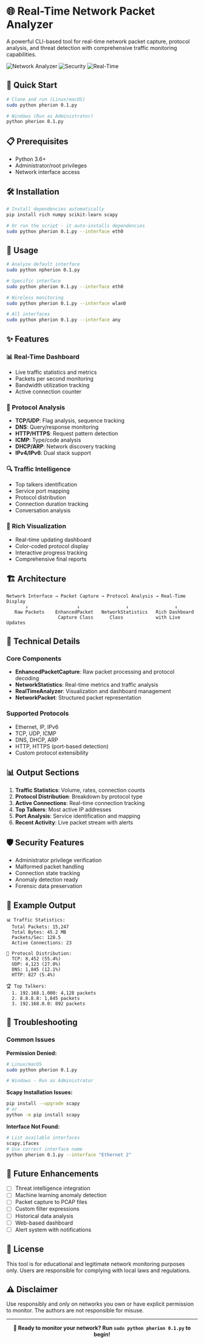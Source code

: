 # 🌐 Real-Time Network Packet Analyzer

A powerful CLI-based tool for real-time network packet capture, protocol analysis, and threat detection with comprehensive traffic monitoring capabilities.

![Network Analyzer](https://img.shields.io/badge/Python-3.6+-blue.svg)
![Security](https://img.shields.io/badge/Security-Network%20Analysis-green.svg)
![Real-Time](https://img.shields.io/badge/Monitoring-Real--Time-orange.svg)

## 🚀 Quick Start

```bash
# Clone and run (Linux/macOS)
sudo python pherion 0.1.py

# Windows (Run as Administrator)
python pherion 0.1.py
```

## 📋 Prerequisites

- Python 3.6+
- Administrator/root privileges
- Network interface access

## 🛠️ Installation

```bash
# Install dependencies automatically
pip install rich numpy scikit-learn scapy

# Or run the script - it auto-installs dependencies
sudo python pherion 0.1.py --interface eth0
```

## 🎯 Usage

```bash
# Analyze default interface
sudo python npherion 0.1.py

# Specific interface
sudo python pherion 0.1.py --interface eth0

# Wireless monitoring
sudo python pherion 0.1.py --interface wlan0

# All interfaces
sudo python pherion 0.1.py --interface any
```

## ✨ Features

### 📊 Real-Time Dashboard
- Live traffic statistics and metrics
- Packets per second monitoring
- Bandwidth utilization tracking
- Active connection counter

### 📡 Protocol Analysis
- **TCP/UDP**: Flag analysis, sequence tracking
- **DNS**: Query/response monitoring
- **HTTP/HTTPS**: Request pattern detection
- **ICMP**: Type/code analysis
- **DHCP/ARP**: Network discovery tracking
- **IPv4/IPv6**: Dual stack support

### 🔍 Traffic Intelligence
- Top talkers identification
- Service port mapping
- Protocol distribution
- Connection duration tracking
- Conversation analysis

### 🎨 Rich Visualization
- Real-time updating dashboard
- Color-coded protocol display
- Interactive progress tracking
- Comprehensive final reports

## 🏗️ Architecture

```
Network Interface → Packet Capture → Protocol Analysis → Real-Time Display
       ↓                  ↓                 ↓                 ↓
   Raw Packets    EnhancedPacket   NetworkStatistics   Rich Dashboard
                   Capture Class      Class            with Live Updates
```

## 🔧 Technical Details

### Core Components
- **EnhancedPacketCapture**: Raw packet processing and protocol decoding
- **NetworkStatistics**: Real-time metrics and traffic analysis
- **RealTimeAnalyzer**: Visualization and dashboard management
- **NetworkPacket**: Structured packet representation

### Supported Protocols
- Ethernet, IP, IPv6
- TCP, UDP, ICMP
- DNS, DHCP, ARP
- HTTP, HTTPS (port-based detection)
- Custom protocol extensibility

## 📊 Output Sections

1. **Traffic Statistics**: Volume, rates, connection counts
2. **Protocol Distribution**: Breakdown by protocol type
3. **Active Connections**: Real-time connection tracking
4. **Top Talkers**: Most active IP addresses
5. **Port Analysis**: Service identification and mapping
6. **Recent Activity**: Live packet stream with alerts

## 🛡️ Security Features

- Administrator privilege verification
- Malformed packet handling
- Connection state tracking
- Anomaly detection ready
- Forensic data preservation

## 📝 Example Output

```
📊 Traffic Statistics:
  Total Packets: 15,247
  Total Bytes: 45.2 MB
  Packets/Sec: 128.5
  Active Connections: 23

📡 Protocol Distribution:
  TCP: 8,452 (55.4%)
  UDP: 4,123 (27.0%)
  DNS: 1,845 (12.1%)
  HTTP: 827 (5.4%)

🏆 Top Talkers:
  1. 192.168.1.000: 4,128 packets
  2. 8.8.8.8: 1,845 packets
  3. 192.168.0.0: 892 packets
```

## 🐛 Troubleshooting

### Common Issues

**Permission Denied:**
```bash
# Linux/macOS
sudo python pherion 0.1.py

# Windows - Run as Administrator
```

**Scapy Installation Issues:**
```bash
pip install --upgrade scapy
# or
python -m pip install scapy
```

**Interface Not Found:**
```bash
# List available interfaces
scapy.ifaces
# Use correct interface name
python pherion 0.1.py --interface "Ethernet 2"
```

## 🔮 Future Enhancements

- [ ] Threat intelligence integration
- [ ] Machine learning anomaly detection
- [ ] Packet capture to PCAP files
- [ ] Custom filter expressions
- [ ] Historical data analysis
- [ ] Web-based dashboard
- [ ] Alert system with notifications

## 📄 License

This tool is for educational and legitimate network monitoring purposes only. Users are responsible for complying with local laws and regulations.

## ⚠️ Disclaimer

Use responsibly and only on networks you own or have explicit permission to monitor. The authors are not responsible for misuse.

---

<div align="center">

**🚀 Ready to monitor your network? Run `sudo python pherion 0.1.py` to begin!**

</div>

